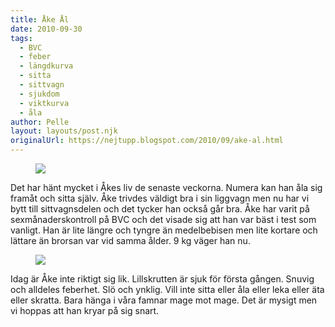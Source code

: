 ```yaml
---
title: Åke Ål
date: 2010-09-30
tags: 
  - BVC
  - feber
  - längdkurva
  - sitta
  - sittvagn
  - sjukdom
  - viktkurva
  - åla	
author: Pelle
layout: layouts/post.njk
originalUrl: https://nejtupp.blogspot.com/2010/09/ake-al.html
---
```


<figure>
  <img src="../../../img/2010/09/Kring+Ebbehill-_MG_3105.jpg">
</figure>

Det har hänt mycket i Åkes liv de senaste veckorna. Numera kan han åla sig framåt och sitta själv. Åke trivdes väldigt bra i sin liggvagn men nu har vi bytt till sittvagnsdelen och det tycker han också går bra. Åke har varit på sexmånaderskontroll på BVC och det visade sig att han var bäst i test som vanligt. Han är lite längre och tyngre än medelbebisen men lite kortare och lättare än brorsan var vid samma ålder. 9 kg väger han nu.

<figure>
	<img src="../../../img/2010/09/ake-kurva6-anonym.png">
</figure>

Idag är Åke inte riktigt sig lik. Lillskrutten är sjuk för första gången. Snuvig och alldeles feberhet. Slö och ynklig. Vill inte sitta eller åla eller leka eller äta eller skratta. Bara hänga i våra famnar mage mot mage. Det är mysigt men vi hoppas att han kryar på sig snart.
